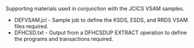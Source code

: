 Supporting materials used in conjunction with the JCICS VSAM samples.

* DEFVSAM.jcl - Sample job to define the KSDS, ESDS, and RRDS VSAM files required.
* DFHCSD.txt - Output from a DFHCSDUP EXTRACT operation to define the programs and transactions required.


